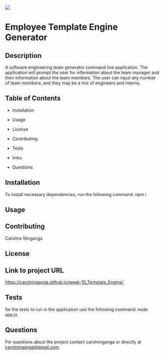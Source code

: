 

![](utils/week-9-image.png)

# Employee Template Engine Generator

## Description
A software engineering team generator command line application. The application will prompt the user for information about the team manager and then information about the team members. The user can input any number of team members, and they may be a mix of engineers and interns.

## Table of Contents

* Installation

* Usage

* License

* Contributing

* Tests

* links

* Questions

## Installation

To install necessary dependencies, run the following command:
npm i

## Usage


## Contributing 
Caroline Ninganga

## License


## Link to project URL
https://carolninganga.github.io/week-10_Template_Engine/

## Tests

for the tests to run in the application use the following command:
node app.js

## Questions

For questions about the project contact carolninganga or directly at carolninganga@gmail.com.

